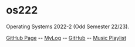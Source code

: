# os222
Operating Systems 2022-2 (Odd Semester 22/23).

[GitHub Page](https://fideraphael.github.io/os222/) --
[MyLog](TXT/mylog.txt) --
[GitHub](https://github.com/fideraphael/os222) --
[Music Playlist](https://www.youtube.com/playlist?list=PLWiX7rkrr63WR7g0Zk96RMffSkcrZO2yl)
